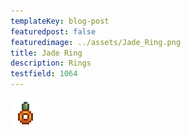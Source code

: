 ```yaml
---
templateKey: blog-post
featuredpost: false
featuredimage: ../assets/Jade_Ring.png
title: Jade Ring
description: Rings
testfield: 1064
---
```

![Jade Ring](../assets/Jade_Ring.png)